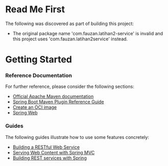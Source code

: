 # Read Me First
The following was discovered as part of building this project:

* The original package name 'com.fauzan.latihan2-service' is invalid and this project uses 'com.fauzan.latihan2service' instead.

# Getting Started

### Reference Documentation
For further reference, please consider the following sections:

* [Official Apache Maven documentation](https://maven.apache.org/guides/index.html)
* [Spring Boot Maven Plugin Reference Guide](https://docs.spring.io/spring-boot/docs/2.6.11/maven-plugin/reference/html/)
* [Create an OCI image](https://docs.spring.io/spring-boot/docs/2.6.11/maven-plugin/reference/html/#build-image)
* [Spring Web](https://docs.spring.io/spring-boot/docs/2.6.11/reference/htmlsingle/#web)

### Guides
The following guides illustrate how to use some features concretely:

* [Building a RESTful Web Service](https://spring.io/guides/gs/rest-service/)
* [Serving Web Content with Spring MVC](https://spring.io/guides/gs/serving-web-content/)
* [Building REST services with Spring](https://spring.io/guides/tutorials/rest/)

